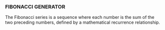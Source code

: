 ### FIBONACCI GENERATOR

The Fibonacci series is a sequence where each number is the sum of the two preceding numbers, defined by a mathematical recurrence relationship.
